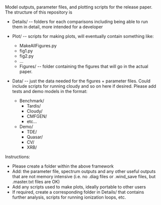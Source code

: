 Model outputs, parameter files, and plotting scripts for the release paper. The structure of this repository is 

* Details/ -- folders for each comparisons including being able to run them in detail, more intended for a developer
* Plot/ -- scripts for making plots, will eventually contain something like:
	* MakeAllFigures.py
	* fig1.py
	* fig2.py
	* ...
	* Figures/ -- folder containing the figures that will go in the actual paper. 

* Data/ -- just the data needed for the figures + parameter files. Could include scripts for running cloudy and so on here if desired. Please add tests and demo models in the format:
	* Benchmark/
		* Tardis/
		* Cloudy/
		* CMFGEN/
		* etc...
	* Demo/
		* TDE/
		* Quasar/
		* CV/
		* XRB/

Instructions:
* Please create a folder within the above framework
* Add:  the parameter file, spectrum outputs and any other useful outputs that are not memory intensive (i.e. no .diag files or .wind_save files, but .master.txt files are OK)
* Add any scripts used to make plots, ideally portable to other users
* If required, create a corresponding folder in Details/ that contains further analysis, scripts for running ionization loops, etc. 




